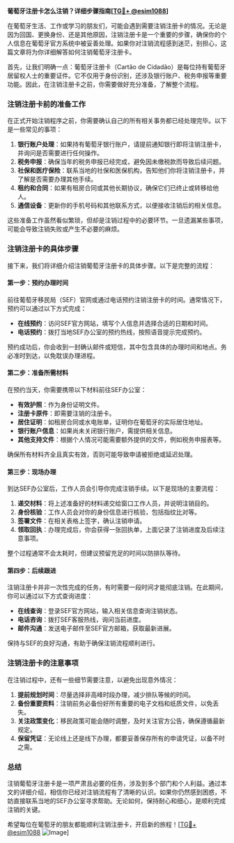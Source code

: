 **葡萄牙注册卡怎么注销？详细步骤指南[[TG💪+ @esim1088](https://t.me/s/esim1088)]**

在葡萄牙生活、工作或学习的朋友们，可能会遇到需要注销注册卡的情况。无论是因为回国、更换身份、还是其他原因，注销注册卡是一个重要的步骤，确保你的个人信息在葡萄牙官方系统中被妥善处理。如果你对注销流程感到迷茫，别担心，这篇文章将为你详细解答如何注销葡萄牙注册卡。

首先，让我们明确一点：葡萄牙注册卡（Cartão de Cidadão）是每位持有葡萄牙居留权人士的重要证件。它不仅用于身份识别，还涉及银行账户、税务申报等重要功能。因此，在注销注册卡之前，你需要做好充分准备，了解整个流程。

### 注销注册卡前的准备工作

在正式开始注销程序之前，你需要确认自己的所有相关事务都已经处理完毕。以下是一些常见的事项：

1. **银行账户处理**：如果持有葡萄牙银行账户，请提前通知银行即将注销注册卡，并询问是否需要进行任何操作。
2. **税务申报**：确保当年的税务申报已经完成，避免因未缴税款而导致后续问题。
3. **社保和医疗保险**：联系当地的社保和医保机构，告知他们你将注销注册卡，并了解是否需要办理其他手续。
4. **租约和合同**：如果有租房合同或其他长期协议，确保它们已终止或转移给他人。
5. **通信设备**：更新你的手机号码和其他联系方式，以便接收注销后的相关信息。

这些准备工作虽然看似繁琐，但却是注销过程中的必要环节。一旦遗漏某些事项，可能会导致注销失败或产生不必要的麻烦。

### 注销注册卡的具体步骤

接下来，我们将详细介绍注销葡萄牙注册卡的具体步骤。以下是完整的流程：

#### 第一步：预约办理时间

前往葡萄牙移民局（SEF）官网或通过电话预约注销注册卡的时间。通常情况下，预约可以通过以下方式完成：

- **在线预约**：访问SEF官方网站，填写个人信息并选择合适的日期和时间。
- **电话预约**：拨打当地SEF办公室的预约热线，按照语音提示完成预约。

预约成功后，你会收到一封确认邮件或短信，其中包含具体的办理时间和地点。务必准时到达，以免耽误办理进程。

#### 第二步：准备所需材料

在预约当天，你需要携带以下材料前往SEF办公室：

- **有效护照**：作为身份证明文件。
- **注册卡原件**：即需要注销的注册卡。
- **居住证明**：如租房合同或水电账单，证明你在葡萄牙的实际居住地址。
- **银行账户信息**：如果尚未关闭银行账户，需提供相关信息。
- **其他支持文件**：根据个人情况可能需要额外提供的文件，例如税务申报表等。

确保所有材料齐全且真实有效，否则可能导致申请被拒绝或延迟处理。

#### 第三步：现场办理

到达SEF办公室后，工作人员会引导你完成注销手续。以下是现场的主要流程：

1. **递交材料**：将上述准备好的材料递交给窗口工作人员，并说明注销目的。
2. **身份核验**：工作人员会对你的身份信息进行核验，包括指纹比对等。
3. **签署文件**：在相关表格上签字，确认注销申请。
4. **领取回执**：办理完成后，你会获得一张回执单，上面记录了注销进度及后续注意事项。

整个过程通常不会太耗时，但建议预留充足的时间以防排队等待。

#### 第四步：后续跟进

注销注册卡并非一次性完成的任务，有时需要一段时间才能彻底注销。在此期间，你可以通过以下方式查询进度：

- **在线查询**：登录SEF官方网站，输入相关信息查询注销状态。
- **电话咨询**：拨打SEF客服热线，询问当前进度。
- **邮件沟通**：发送电子邮件至SEF官方邮箱，获取最新进展。

保持与SEF的良好沟通，有助于确保注销流程顺利进行。

### 注销注册卡的注意事项

在注销过程中，还有一些细节需要注意，以避免出现意外情况：

1. **提前规划时间**：尽量选择非高峰时段办理，减少排队等候的时间。
2. **备份重要资料**：注销前务必备份好所有重要的电子文档和纸质文件，以免丢失。
3. **关注政策变化**：移民政策可能会随时调整，及时关注官方公告，确保遵循最新规定。
4. **保留凭证**：无论线上还是线下办理，都要妥善保存所有的申请凭证，以备不时之需。

### 总结

注销葡萄牙注册卡是一项严肃且必要的任务，涉及到多个部门和个人利益。通过本文的详细介绍，相信你已经对注销流程有了清晰的认识。如果你仍然感到困惑，不妨直接联系当地的SEF办公室寻求帮助。无论如何，保持耐心和细心，是顺利完成注销的关键。

希望每位在葡萄牙的朋友都能顺利注销注册卡，开启新的旅程！[[TG💪+ @esim1088](https://t.me/s/esim1088) ![Image](https://i.postimg.cc/4NQfJmqS/Snipaste-2025-05-13-00-14-12.png)]